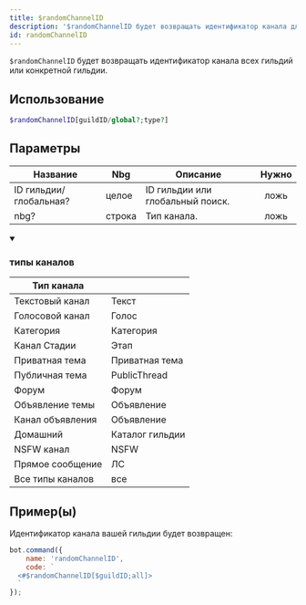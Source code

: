 ```yaml
---
title: $randomChannelID
description: '$randomChannelID будет возвращать идентификатор канала для всех гильдий или конкретной гильдии.'
id: randomChannelID
---
```


`$randomChannelID` будет возвращать идентификатор канала всех гильдий или конкретной гильдии.

## Использование

```php
$randomChannelID[guildID/global?;type?]
```

## Параметры

| Название               | Nbg    | Описание                         | Нужно |
| ---------------------- | ------ | -------------------------------- |:-----:|
| ID гильдии/глобальная? | целое  | ID гильдии или глобальный поиск. | ложь  |
| nbg?                   | строка | Тип канала.                      | ложь  |

<details open>
  <summary><h3> типы каналов </h3></summary>

| Тип канала       |                 |
| ---------------- | --------------- |
| Текстовый канал  | Текст           |
| Голосовой канал  | Голос           |
| Категория        | Категория       |
| Канал Стадии     | Этап            |
| Приватная тема   | Приватная тема  |
| Публичная тема   | PublicThread    |
| Форум            | Форум           |
| Объявление темы  | Объявление      |
| Канал объявления | Объявление      |
| Домашний         | Каталог гильдии |
| NSFW канал       | NSFW            |
| Прямое сообщение | ЛС              |
| Все типы каналов | все             |

</details>

## Пример(ы)

Идентификатор канала вашей гильдии будет возвращен:

```javascript
bot.command({
    name: 'randomChannelID',
    code: `
  <#$randomChannelID[$guildID;all]>
  `
});
```

